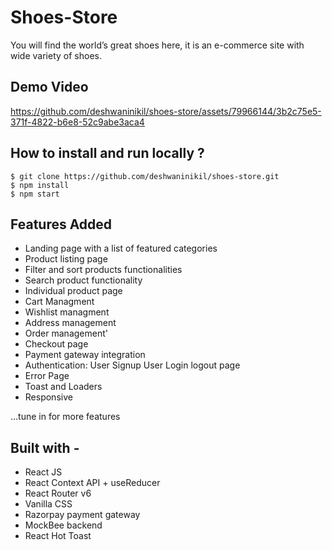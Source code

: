 # Shoes-Store

You will find the world’s great shoes here, it is an e-commerce site with wide variety of shoes.

## Demo Video

https://github.com/deshwaninikil/shoes-store/assets/79966144/3b2c75e5-371f-4822-b6e8-52c9abe3aca4


## How to install and run locally ?

```
$ git clone https://github.com/deshwaninikil/shoes-store.git
$ npm install
$ npm start

```

## Features Added

- Landing page with a list of featured categories
- Product listing page
- Filter and sort products functionalities
- Search product functionality
- Individual product page
- Cart Managment
- Wishlist managment
- Address management
- Order management'
- Checkout page
- Payment gateway integration
- Authentication:
  User Signup
  User Login
  logout page
- Error Page
- Toast and Loaders
- Responsive

...tune in for more features

## Built with -

- React JS
- React Context API + useReducer
- React Router v6
- Vanilla CSS
- Razorpay payment gateway
- MockBee backend
- React Hot Toast

